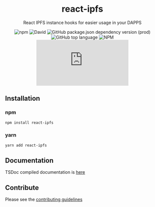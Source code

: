 <div align="center">

# react-ipfs

React IPFS instance hooks for easier usage in your DAPPS


 ![npm](https://img.shields.io/npm/dw/react-ipfs) ![David](https://img.shields.io/david/youaresoroman/react-ipfs) ![GitHub package.json dependency version (prod)](https://img.shields.io/github/package-json/dependency-version/youaresoroman/react-ipfs/ipfs) ![GitHub top language](https://img.shields.io/github/languages/top/youaresoroman/react-ipfs) ![NPM](https://img.shields.io/npm/l/react-ipfs) ![Matrix](https://img.shields.io/matrix/ipfs-awesome:matrix.org?server_fqdn=matrix.org)

 </div>

## Installation

### npm

```bash
npm install react-ipfs
```

### yarn
```bash
yarn add react-ipfs
```
## Documentation
TSDoc compiled documentation is [here](https://youaresoroman.github.io/react-ipfs/)
## Contribute

Please see the [contributing guidelines](./CONTRIBUTING.md)
